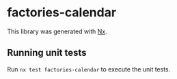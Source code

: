 # factories-calendar

This library was generated with [Nx](https://nx.dev).

## Running unit tests

Run `nx test factories-calendar` to execute the unit tests.
